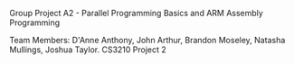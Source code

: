 Group Project A2 - Parallel Programming Basics and ARM Assembly Programming

Team Members: D'Anne Anthony, John Arthur, Brandon Moseley, Natasha Mullings, Joshua Taylor.
CS3210 Project 2
